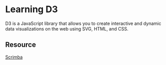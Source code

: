 # Learning D3

D3 is a JavaScript library that allows you to create interactive and dynamic data visualizations on the web using SVG, HTML, and CSS.


## Resource

[Scrimba](https://scrimba.com/learn/d3js)
